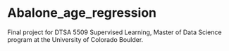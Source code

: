 # Abalone_age_regression
Final project for DTSA 5509 Supervised Learning, Master of Data Science program at the University of Colorado Boulder.
